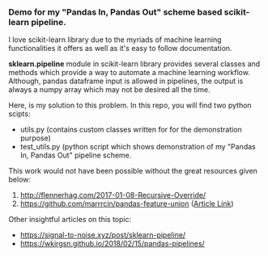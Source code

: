 ### Demo for my "Pandas In, Pandas Out" scheme based scikit-learn pipeline.

I love scikit-learn library due to the myriads of machine learning functionalities it offers as well as it's easy to follow documentation.

**sklearn.pipeline** module in scikit-learn library provides several classes and methods which provide a way to automate a machine learning workflow.
Although, pandas dataframe input is allowed in pipelines, the output is always a numpy array which may not be desired all the time.

Here, is my solution to this problem. In this repo, you will find two python scipts:
* utils.py (contains custom classes written for for the demonstration purpose)
* test_utils.py (python script which shows demonstration of my "Pandas In, Pandas Out" pipeline scheme.

This work would not have been possible without the great resources given below:
1. http://flennerhag.com/2017-01-08-Recursive-Override/
2. https://github.com/marrrcin/pandas-feature-union ([Article Link](https://zablo.net/blog/post/pandas-dataframe-in-scikit-learn-feature-union/index.html))

Other insightful articles on this topic:
* https://signal-to-noise.xyz/post/sklearn-pipeline/
* https://wkirgsn.github.io/2018/02/15/pandas-pipelines/
